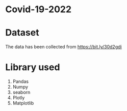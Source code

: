 # Covid-19-2022
# Dataset
The data has been collected from https://bit.ly/30d2gdi 
# Library used
1. Pandas
2. Numpy
3. seaborn
4. Plotly
5. Matplotlib
